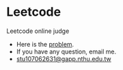 # Leetcode
Leetcode online judge
* Here is the [problem](https://leetcode.com/problemset/all/). 
* If you have any question, email me.
* stu107062631@gapp.nthu.edu.tw
